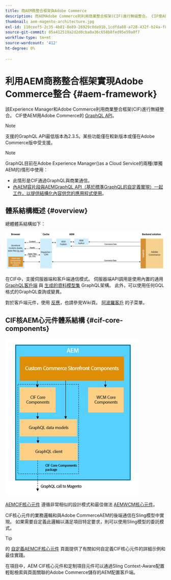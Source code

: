 ```yaml
---
title: 商AEM務整合框架與Adobe Commerce
description: 而AEMAdobe Commerce則利用商業整合框架(CIF)進行無縫整合。 CIF使AEM用GraphQL訪問Adobe Commerce實例並與Adobe Commerce通信。 它還允許AEM作者使用產品和類別選擇器以及產品控制台瀏覽從Adobe Commerce按需獲取的產品和類別資料。 此外，CIF還提供了一個現成的店面，可以加快商業項目。
thumbnail: aem-magento-architecture.jpg
exl-id: 110ceef5-2c35-4b81-8e89-26929c0da91b,1cdfda88-a728-432f-b24a-f81347572bcf
source-git-commit: 05a412519a2d2d0cba0a36c658b8fed95e59a0f7
workflow-type: tm+mt
source-wordcount: '412'
ht-degree: 0%

---
```


# 利用AEM商務整合框架實現Adobe Commerce整合 {#aem-framework}

該Experience Manager和Adobe Commerce利用商業整合框架(CIF)進行無縫整合。 CIF使AEM用Adobe Commerce的 [GraphQL API](https://devdocs.magento.com/guides/v2.4/graphql/)。

>[!NOTE]
>
> 支援的GraphQL API最低版本為2.3.5。某些功能僅在較新版本或僅在Adobe Commerce版中受支援。

>[!NOTE]
>
>GraphQL目前在Adobe Experience Manager()as a Cloud Service的兩種(單獨AEM的)情形中使用：
>
>* 此情形是CIF通過GraphQL與商業通信。
>* [內AEM容片段與AEMGraphQL API（基於標準GraphQL的自定義實現）一起工作，以提供結構化內容供您的應用程式使用](/help/assets/content-fragments/graphql-api-content-fragments.md)。


## 體系結構概述 {#overview}

總體體系結構如下：

![CIF體系結構概述](../assets/AEM_Magento_Architecture.png)

在CIF中，支援伺服器端和客戶端通信模式。
伺服器端API調用是使用內置的通用 [GraphQL客戶端](https://github.com/adobe/commerce-cif-graphql-client) 與 [生成的資料模型集](https://github.com/adobe/commerce-cif-magento-graphql) GraphQL架構。 此外，可以使用任何GQL格式的GraphQL查詢或變異。

對於客戶端元件，使用 [反應](https://reactjs.org/)，也請參見Wiki頁。 [阿波羅客戶](https://www.apollographql.com/docs/react/) 的子菜單。

## CIF核AEM心元件體系結構 {#cif-core-components}

![CIF核AEM心元件體系結構](../assets/cif-component-architecture.jpg)

[AEMCIF核心元件](https://github.com/adobe/aem-core-cif-components) 遵循非常相似的設計模式和最佳做法 [AEMWCM核心元件](https://github.com/adobe/aem-core-wcm-components)。

CIF核心元件的業務邏輯和與Adobe CommerceAEM的後端通信在Sling模型中實現。 如果需要自定義此邏輯以滿足項目特定要求，則可以使用Sling模型的委託模式。

>[!TIP]
>
>的 [自定義AEMCIF核心元件](../customizing/customize-cif-components.md) 頁面提供了有關如何自定義CIF核心元件的詳細示例和最佳實踐。

在項目中，AEM CIF核心元件和定制項目元件可以通過Sling Context-Aware配置輕鬆檢索與頁面關聯的Adobe Commerce儲存的AEM配置客戶端。
